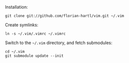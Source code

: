 Installation:

    git clone git://github.com/florian-hartl/vim.git ~/.vim

Create symlinks:

    ln -s ~/.vim/.vimrc ~/.vimrc

Switch to the `~/.vim` directory, and fetch submodules:

    cd ~/.vim
    git submodule update --init
